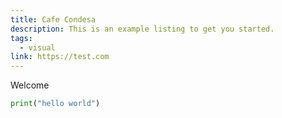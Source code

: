```yaml
---
title: Cafe Condesa
description: This is an example listing to get you started.
tags:
  - visual
link: https://test.com
---
```


Welcome

```py
print("hello world")
```